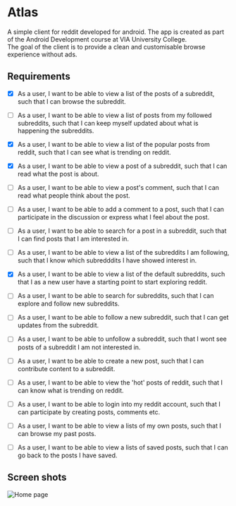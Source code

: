 # Atlas
A simple client for reddit developed for android. The app is created as part of the Android Development course at VIA University College. <br/>
The goal of the client is to provide a clean and customisable browse experience without ads. 

## Requirements

- [x] As a user, I want to be able to view a list of the posts of a subreddit, such that I can browse the subreddit.
- [ ] As a user, I want to be able to view a list of posts from my followed subreddits, such that I can keep myself updated about what is happening the subreddits.
- [x] As a user, I want to be able to view a list of the popular posts from reddit, such that I can see what is trending on reddit.   
- [x] As a user, I want to be able to view a post of a subreddit, such that I can read what the post is about. 
- [ ] As a user, I want to be able to view a post's comment, such that I can read what people think about the post. 
- [ ] As a user, I want to be able to add a comment to a post, such that I can participate in the discussion or express what I feel about the post.
- [ ] As a user, I want to be able to search for a post in a subreddit, such that I can find posts that I am interested in.   
- [ ] As a user, I want to be able to view a list of the subreddits I am following, such that I know which subredddits I have showed interest in. 
- [x] As a user, I want to be able to view a list of the default subreddits, such that I as a new user have a starting point to start exploring reddit. 
- [ ] As a user, I want to be able to search for subreddits, such that I can explore and follow new subreddits. 
- [ ] As a user, I want to be able to follow a new subreddit, such that I can get updates from the subreddit. 
- [ ] As a user, I want to be able to unfollow a subreddit, such that I wont see posts of a subreddit I am not interested in. 
- [ ] As a user, I want to be able to create a new post, such that I can contribute content to a subreddit. 
- [ ] As a user, I want to be able to view the 'hot' posts of reddit, such that I can know what is trending on reddit.
- [ ] As a user, I want to be able to login into my reddit account, such that I can participate by creating posts, comments etc.
- [ ] As a user, I want to be able to view a lists of my own posts, such that I can browse my past posts. 
- [ ] As a user, I want to be able to view a lists of saved posts, such that I can go back to the posts I have saved. 



## Screen shots

![Home page](https://i.postimg.cc/VvW59w1N/atlas-subreddit-view.png)
